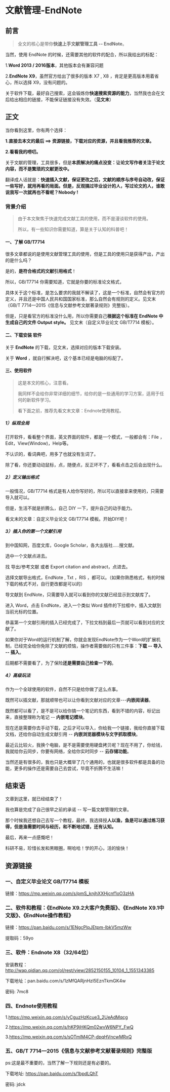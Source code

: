 

# 文献管理-EndNote

## 前言

> 全文的核心是带你**快速上手文献管理工具 -- EndNote**。

当然，使用 EndNote 的时候，还需要其他的软件的配合，所以我给出的标配：

1.**Word 2013 / 2016版本**，其他版本会有兼容问题

2.**EndNote X9**，虽然官方给出了很多的版本 X7 , X8 ，肯定是更高版本用着省心，所以选择 X9，没有问题的。

关于软件下载，最好自己搜索，这会锻炼你**快速搜索资源的能力**，当然我也会在文后给出相应的链接，不能保证链接没有失效。（**见文末**）



## 正文

当你看到这里，你有两个选择：

**1.直接去本文的最后 ==> 资源链接，下载对应的资源，并且看我推荐的文章。**

**2.看看我的唠叨。**

关于文献的管理，工具很多，但是**本质解决的痛点没变：让论文写作者关注于论文内容，而不是繁琐的文献更改中。**

翻译成人话就是：**快速插入文献，保证更改之后，文献的顺序与序号自动改，保证一些写好，就用再看的局面。但是，反观搞过毕业设计的人，写过论文的人，谁敢说我写一次就再也不看呢？Nobody !**





### 背景介绍

> 由于本文聚焦于快速完成文献工具的使用，而不是漫谈软件的使用。
>
> 所以，有一些知识你需要知道，算是关于认知的科普吧！



#### 一、了解 GB/T7714 

很多文章都说的是使用文献管理工具的使用，但是工具的使用只是获得产出，产出的是什么吗？

是的，**是符合格式的文献引用格式**！

所以，GB/T7714 你需要知道，它就是你要的标准论文格式，

具体关于这个标准，是怎么要求的我就不解读了，这是一个标准，自然会有官方的定义，并且还是中国人民共和国国家标准，那么自然会有规则的定义。见文末（GB/T 7714—2015《信息与文献参考文献著录规则》完整版）。

但是，只是看官方的标准没什么用，所以你需要自己**根据这个标准在 EndNote 中生成自己的文件 Output style。** 见文末（自定义毕业论文 GB/T7714 模板）。





#### 二、下载安装 软件

关于 **EndNote** 的下载，见文末，选择对应的版本下载安装。

关于 **Word** ，就自行解决吧，这个基本已经是电脑的标配了。





#### 三、使用软件

> 这是本文的核心，注意看。
>
> 我同样不会给你非常详细的细节，给你的是一些通用的学习方案，适用于任何的新软件学习。
>
> 看下面之前，推荐先看文末文章：Endnote使用教程。

##### 1）纵观全局

打开软件，看看整个界面，英文界面的软件，都是一个模式，一般都会有：File ，Edit，View(Window)，Help等。

不认识的，看词典吧，用多了也就没有生词了。

除了看，你还要动动鼠标，点，随便点，反正坏不了，看看点击之后会出现什么。



##### 2）定义输出格式

一般情况，GB/T7714  格式是有人给你写好的，所以可以直接拿来使用的，只需要导入就可以。

但是，生活不就是折腾么，自己 DIY 一下，提升自己的动手能力。

看文末的文章：自定义毕业论文 GB/T7714 模板。开始DIY吧！



##### 3）插入你的第一个文献引用

到中国知网，百度文库，Google Scholar，各大出版社.....搜文献。

选中一个文献点进去。

找 导出/参考文献 或者 Export citation and abstract，点进去。

选择文献导出格式，EndNote , Txt ，RIS ，都可以。（如果你熟悉格式，有的时候下载的格式不对，自行更改都是可以的）

导文献到 EndNote，只需要导入就可以看到你的文献已经显示到文献库了。

进入 Word，点击 EndNote，进入一个类似 Word 插件的下拉框中，插入文献到当前光标的位置。

恭喜第一个文献引用的插入已经完成了，下拉文档到最后一页就可以看到对应的文献了。

如果你对于Word的运行机制了解，你就会发现EndNote作为一个Word的扩展机制，已经完全给你免除了文献的烦恼，操作者需要做的只有三件事：**下载 -- 导入 -- 插入**。

后期都不需要看了，为了保险**还是需要自己检查一下的**。



##### 4）高级玩法

作为一个全球使用的软件，自然不只是给你做了这么点事。

既然可以插文献，那就顺带也可以让你看到文献对应的文章---**内嵌阅读器**。

既然都可以看了，是不是可以给你搞一个笔记的东西，看到不错的内容，标记出来，直接整理称为笔记 -- **内嵌笔记模块**。

现在还是需要你去手动下载，之后才可以导入，你给我一个链接，我给你直接下载文档，还给你自动生成文献引用 -- **内嵌浏览器模块与文字抓取模块**。

最近云比较火，我换个电脑，是不是需要使用硬盘拷贝呢？现在不用了，你给钱，我就给你云同步，你要有网络，全给你实时同步 -- **云存储功能**。

当然还是有很多的，我也只是大概举了几个通用的，也就是很多软件都是具备的功能，更多的操作还是需要自己去尝试，毕竟不折腾不生活嘛！







## 结束语

文章到这里，就已经结束了！

我也算是完成了自己很早之前的承诺 -- 写一篇文献管理的文章。

那个时候我还想自己去写一个教程，最终，我选择授**人以渔，鱼是可以通过练习获得，但是渔需要时间与经历，和不断地试错，还有认知。**

最后，再来一点感慨吧！

科研不易，珍惜长发和黑眼圈，啊哈哈！学的开心，活的愉快！











## 资源链接

### 一、自定义毕业论文 GB/T7714 模板

链接：https://mp.weixin.qq.com/s/pmS_knjhXXHjcnf1oO3zHA



### 二、软件和教程：《EndNote X9.2大客户免费版》、《EndNote X9.1中文版》、《EndNote操作教程》

链接：https://pan.baidu.com/s/1ENgcPlpJEtpm-lbkV5mzWw 

提取码：59yo 





### 三、软件：Endnote X8（32/64位）

安装教程：http://wap.qidian.qq.com/ol/rest/view/2852150155_10104_1_1551343385

下载地址：pan.baidu.com/s/1zMfQARjnHzI5EznTkmGK4w 

密码: 7mc8



### 四、Endnote使用教程

1.https://mp.weixin.qq.com/s/yCguzHzKcue3_2UeAdMqcg

2.https://mp.weixin.qq.com/s/hKP9jHKQm02wvW6NPY_FwQ

3.https://mp.weixin.qq.com/s/sOTmlM4CP-dpqHVncwMRxQ







### 五、GB/T 7714—2015《信息与文献参考文献著录规则》完整版

ps:这是最不重要的，当然了解一下规则还是有必要的。

下载地址: https://pan.baidu.com/s/1bpdLQhT 

密码: jdck


















